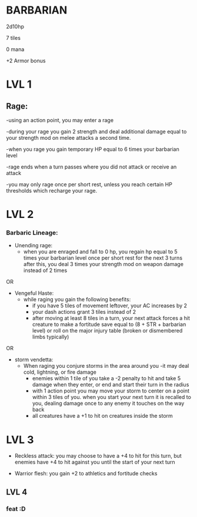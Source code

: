 # BARBARIAN

2d10hp

7 tiles

0 mana

+2 Armor bonus

# LVL 1

## Rage:
-using an action point, you may enter a rage

-during your rage you gain 2 strength and deal additional damage equal to your strength mod on melee attacks a second time.

-when you rage you gain temporary HP equal to 6 times your barbarian level

-rage ends when a turn passes where you did not attack or receive an attack

-you may only rage once per short rest, unless you reach certain HP thresholds which recharge your rage.


# LVL 2

### Barbaric Lineage:

* Unending rage:
   - when you are enraged and fall to 0 hp, you regain hp equal to 5 times your barbarian level once per short rest
      for the next 3 turns after this, you deal 3 times your strength mod on weapon damage instead of 2 times
     
 OR
 
* Vengeful Haste:
   - while raging you gain the following benefits:
      - if you have 5 tiles of movement leftover, your AC increases by 2
      - your dash actions grant 3 tiles instead of 2
      - after moving at least 8 tiles in a turn, your next attack forces a hit creature to make a fortitude save equal to (8 + STR + barbarian level) or roll on the major injury table (broken or dismembered limbs typically)
        
 OR
 
* storm vendetta:
   - When raging you conjure storms in the area around you
   -it may deal cold, lightning, or fire damage
      - enemies within 1 tile of you take a -2 penalty to hit and take 5 damage when they enter, or end and start their turn in the radius
      - with 1 action point you may move your storm to center on a point within 3 tiles of you. when you start your next turn it is recalled to you, dealing damage once to any enemy it touches on the way back
      - all creatures have a +1 to hit on creatures inside the storm


# LVL 3

* Reckless attack:
you may choose to have a +4 to hit for this turn, but enemies have +4 to hit against you until the start of your next turn

* Warrior flesh:
  you gain +2 to athletics and fortitude checks
## LVL 4
### feat :D
 
